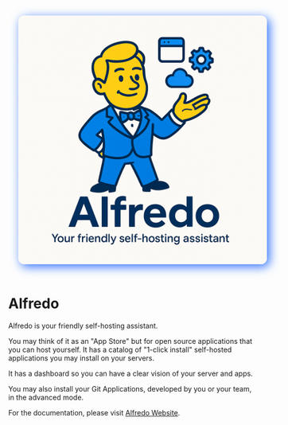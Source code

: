 <p align="center">
<img src="./art/Alfredo-logo.png" style="width: 500px; border-radius: 12px; margin: 20px; box-shadow: 5px 5px 20px rgb(45 114 253);" alt="Logo">
</p>

# Alfredo

Alfredo is your friendly self-hosting assistant.

You may think of it as an "App Store" but for open source applications that you can host yourself.
It has a catalog of "1-click install" self-hosted applications you may install on your servers.

It has a dashboard so you can have a clear vision of your server and apps.

You may also install your Git Applications, developed by you or your team, in the advanced mode.

For the documentation, please visit [Alfredo Website]([./docs/index.md](https://getalfredo.com/)).
